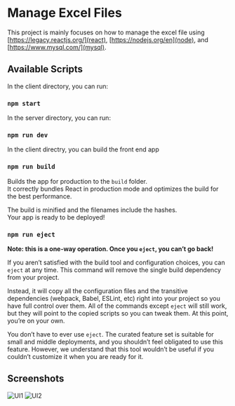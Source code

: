 # Manage Excel Files 

This project is mainly focuses on how to manage the excel file using [https://legacy.reactjs.org/](react), [https://nodejs.org/en](node), and [https://www.mysql.com/](mysql).

## Available Scripts

In the client directory, you can run:

### `npm start`

In the server directory, you can run:

### `npm run dev`

In the client directry, you can build the front end app

### `npm run build`

Builds the app for production to the `build` folder.\
It correctly bundles React in production mode and optimizes the build for the best performance.

The build is minified and the filenames include the hashes.\
Your app is ready to be deployed!


### `npm run eject`

**Note: this is a one-way operation. Once you `eject`, you can’t go back!**

If you aren’t satisfied with the build tool and configuration choices, you can `eject` at any time. This command will remove the single build dependency from your project.

Instead, it will copy all the configuration files and the transitive dependencies (webpack, Babel, ESLint, etc) right into your project so you have full control over them. All of the commands except `eject` will still work, but they will point to the copied scripts so you can tweak them. At this point, you’re on your own.

You don’t have to ever use `eject`. The curated feature set is suitable for small and middle deployments, and you shouldn’t feel obligated to use this feature. However, we understand that this tool wouldn’t be useful if you couldn’t customize it when you are ready for it.

## Screenshots

![UI1](public/UI1.png)
![UI2](public/UI2.png)

